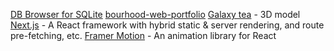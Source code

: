 [DB Browser for SQLite](https://sqlitebrowser.org/dl/)
[bourhood-web-portfolio](https://bourhood-web-portfolio.vercel.app/)
[Galaxy tea](https://sketchfab.com/3d-models/galax-tea-c3f5fc0760144f6f85ed61e67195c683) - 3D model
[Next.js](https://nextjs.org/) - A React framework with hybrid static & server rendering, and route pre-fetching, etc.
[Framer Motion](https://www.framer.com/motion/) - An animation library for React